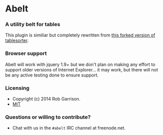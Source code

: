 # Abelt

### A utility belt for tables

This plugin is similiar but completely rewritten from [this forked version of tablesorter](https://github.com/Mottie/tablesorter).

### Browser support

Abelt will work with jquery 1.9+ but we don't plan on making any effort to support older versions of Internet Explorer... it may work, but there will not be any active testing done to ensure support.

### Licensing

* Copyright (c) 2014 Rob Garrison.
* [MIT](//www.opensource.org/licenses/mit-license.php)

### Questions or willing to contribute?

* Chat with us in the `#abelt` IRC channel at freenode.net.
